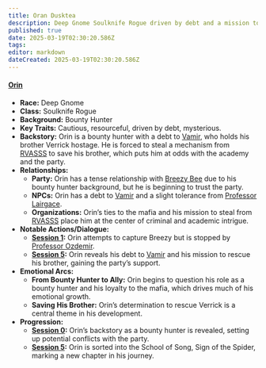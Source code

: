 ```yaml
---
title: Oran Dusktea
description: Deep Gnome Soulknife Rogue driven by debt and a mission to save his brother.
published: true
date: 2025-03-19T02:30:20.586Z
tags: 
editor: markdown
dateCreated: 2025-03-19T02:30:20.586Z
---
```


#### **[Orin](/characters/orin)**  
- **Race:** Deep Gnome  
- **Class:** Soulknife Rogue  
- **Background:** Bounty Hunter  
- **Key Traits:** Cautious, resourceful, driven by debt, mysterious.  
- **Backstory:** Orin is a bounty hunter with a debt to [Vamir](/npcs/vamir), who holds his brother Verrick hostage. He is forced to steal a mechanism from [RVASSS](/organizations/rvasss) to save his brother, which puts him at odds with the academy and the party.  
- **Relationships:**  
  - **Party:** Orin has a tense relationship with [Breezy Bee](/characters/breezy-bee) due to his bounty hunter background, but he is beginning to trust the party.  
  - **NPCs:** Orin has a debt to [Vamir](/npcs/vamir) and a slight tolerance from [Professor Lairgace](/npcs/professor-lairgace).  
  - **Organizations:** Orin’s ties to the mafia and his mission to steal from [RVASSS](/organizations/rvasss) place him at the center of criminal and academic intrigue.  
- **Notable Actions/Dialogue:**  
  - **[Session 1](/session/session-1):** Orin attempts to capture Breezy but is stopped by [Professor Ozdemir](/npcs/professor-osdemir).  
  - **[Session 5](/session/session-5):** Orin reveals his debt to [Vamir](/npcs/vamir) and his mission to rescue his brother, gaining the party’s support.  
- **Emotional Arcs:**  
  - **From Bounty Hunter to Ally:** Orin begins to question his role as a bounty hunter and his loyalty to the mafia, which drives much of his emotional growth.  
  - **Saving His Brother:** Orin’s determination to rescue Verrick is a central theme in his development.  
- **Progression:**  
  - **[Session 0](/session/session-0):** Orin’s backstory as a bounty hunter is revealed, setting up potential conflicts with the party.  
  - **[Session 5](/session/session-5):** Orin is sorted into the School of Song, Sign of the Spider, marking a new chapter in his journey.  
